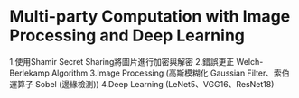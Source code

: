 # Multi-party Computation with Image Processing and Deep Learning
1.使用Shamir Secret Sharing將圖片進行加密與解密
2.錯誤更正 Welch-Berlekamp Algorithm
3.Image Processing (高斯模糊化 Gaussian Filter、索伯運算子 Sobel (邊緣檢測))
4.Deep Learning (LeNet5、VGG16、ResNet18)
